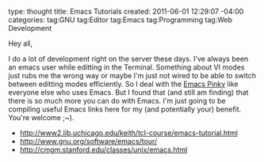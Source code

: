 type: thought
title: Emacs Tutorials
created: 2011-06-01 12:29:07 -04:00
categories: 
tag:GNU
tag:Editor
tag:Emacs
tag:Programming
tag:Web Development

Hey all,

I do a lot of development right on the server these days. I've always been an emacs user while editting in the Terminal. Something about VI modes just rubs me the wrong way or maybe I'm just not wired to be able to switch between editting modes efficiently. So I deal with the [Emacs Pinky](http://c2.com/cgi/wiki?EmacsPinky) like everyone else who uses Emacs. But I found that (and still am finding) that there is so much more you can do with Emacs. I'm just going to be compiling useful Emacs links here for my (and potentially your) benefit. You're welcome ;~).

*   http://www2.lib.uchicago.edu/keith/tcl-course/emacs-tutorial.html
*   http://www.gnu.org/software/emacs/tour/
*   http://cmgm.stanford.edu/classes/unix/emacs.html
